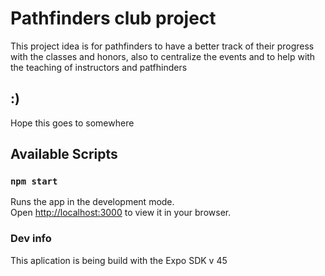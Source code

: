 # Pathfinders club project

This project idea is for pathfinders to have a better track of their progress with the classes and honors, also to centralize the events and to help with the teaching of instructors and patfhinders

## :)
Hope this goes to somewhere

## Available Scripts

### `npm start`

Runs the app in the development mode.\
Open [http://localhost:3000](http://localhost:3000) to view it in your browser.

### Dev info
This aplication is being build with the Expo SDK v 45
